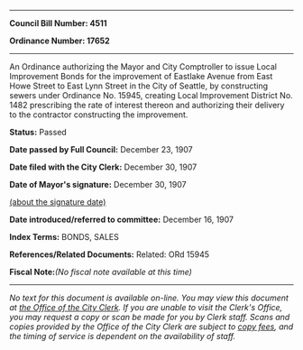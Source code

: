 

********

**Council Bill Number: 4511**
   
**Ordinance Number: 17652**
********

 An Ordinance authorizing the Mayor and City Comptroller to issue Local Improvement Bonds for the improvement of Eastlake Avenue from East Howe Street to East Lynn Street in the City of Seattle, by constructing sewers under Ordinance No. 15945, creating Local Improvement District No. 1482 prescribing the rate of interest thereon and authorizing their delivery to the contractor constructing the improvement.

**Status:** Passed
   
**Date passed by Full Council:** December 23, 1907
   
**Date filed with the City Clerk:** December 30, 1907
   
**Date of Mayor's signature:** December 30, 1907
   
[(about the signature date)](/~public/approvaldate.htm)
   
   
   
**Date introduced/referred to committee:** December 16, 1907
   
   
**Index Terms:** BONDS, SALES

**References/Related Documents:** Related: ORd 15945

**Fiscal Note:**_(No fiscal note available at this time)_
********

_No text for this document is available on-line. You may view this document at [the Office of the City Clerk](http://www.seattle.gov/leg/clerk/contactUs.htm). If you are unable to visit the Clerk's Office, you may request a copy or scan be made for you by Clerk staff. Scans and copies provided by the Office of the City Clerk are subject to [copy fees](http://clerk.seattle.gov/~public/clerkfees.htm), and the timing of service is dependent on the availability of staff._

